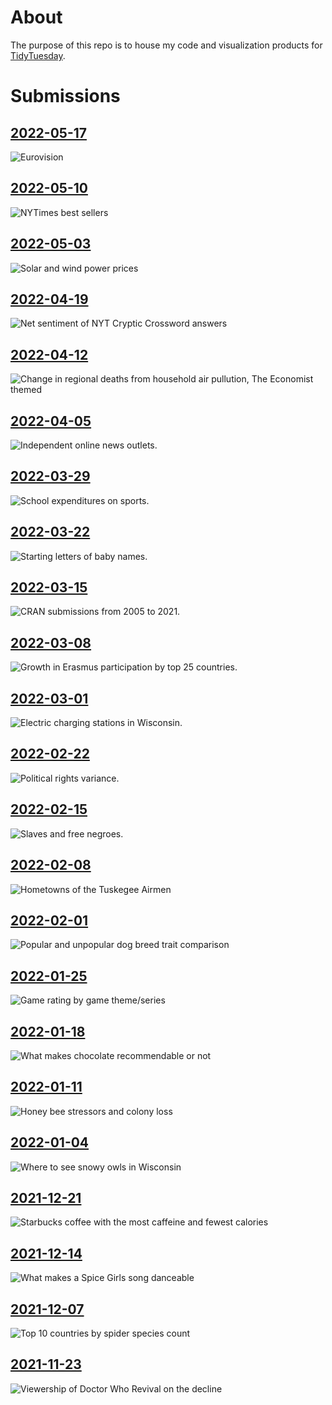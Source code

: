 About
================

The purpose of this repo is to house my code and visualization products
for [TidyTuesday](https://github.com/rfordatascience/tidytuesday).

Submissions
================
## [2022-05-17](2022/2022-05-17/final_plot.R)

![Eurovision](2022/2022-05-17/final_plot.png)

## [2022-05-10](2022/2022-05-10/final_plot.R)

![NYTimes best sellers](2022/2022-05-10/final_plot.png)

## [2022-05-03](2022/2022-05-03/final_plot.R)

![Solar and wind power prices](2022/2022-05-03/final_plot.png)

## [2022-04-19](2022/2022-04-19/final_plot.R)

![Net sentiment of NYT Cryptic Crossword answers](2022/2022-04-19/final_plot.png)

## [2022-04-12](2022/2022-04-12/final_plot.R)

![Change in regional deaths from household air pullution, The Economist themed](2022/2022-04-12/final_plot.png)

## [2022-04-05](2022/2022-04-05/final_plot.R)

![Independent online news outlets.](2022/2022-04-05/final_plot.png)

## [2022-03-29](2022/2022-03-29/final_plot.R)

![School expenditures on sports.](2022/2022-03-29/final_plot.png)

## [2022-03-22](2022/2022-03-22/final_plot.R)

![Starting letters of baby names.](2022/2022-03-22/final_plot.png)

## [2022-03-15](2022/2022-03-15/final_plot.R)

![CRAN submissions from 2005 to 2021.](2022/2022-03-15/final_plot.png)

## [2022-03-08](2022/2022-03-08/final_plot.R)

![Growth in Erasmus participation by top 25 countries.](2022/2022-03-08/final_plot.png)

## [2022-03-01](2022/2022-03-01/final_plot.R)

![Electric charging stations in Wisconsin.](2022/2022-03-01/final_plot.png)

## [2022-02-22](2022/2022-02-22/final_plot.R)

![Political rights variance.](2022/2022-02-22/final_plot.png)

## [2022-02-15](2022/2022-02-15/final_plot.R)

![Slaves and free negroes.](2022/2022-02-15/final_plot.png)


## [2022-02-08](2022/2022-02-08/final_plot.R)

![Hometowns of the Tuskegee Airmen](2022/2022-02-08/final_plot.png)

## [2022-02-01](2022/2022-02-01/final_plot.R)

![Popular and unpopular dog breed trait comparison](2022/2022-02-01/final_plot.png)

## [2022-01-25](2022/2022-01-25/final_plot.R)

![Game rating by game theme/series](2022/2022-01-25/final_plot.png)

## [2022-01-18](2022/2022-01-18/final_plot.R)

![What makes chocolate recommendable or not](2022/2022-01-18/final_plot.png)

## [2022-01-11](2022/2022-01-11/final_plot.R)

![Honey bee stressors and colony loss](2022/2022-01-11/final_plot.png)


## [2022-01-04](2022/2022-01-04/final_plot.R)

![Where to see snowy owls in Wisconsin](2022/2022-01-04/final_plot.png)

## [2021-12-21](2021/2021-12-21/final_plot.R)

![Starbucks coffee with the most caffeine and fewest calories](2021/2021-12-21/final_plot.jpeg)

## [2021-12-14](2021/2021-12-14/final_plot.R)

![What makes a Spice Girls song danceable](2021/2021-12-14/final_plot.jpeg)

## [2021-12-07](2021/2021-12-07/final_plot.R)

![Top 10 countries by spider species count](2021/2021-12-07/final_plot.jpeg)

## [2021-11-23](2021/2021-11-23/final_plot.R)

![Viewership of Doctor Who Revival on the decline](2021/2021-11-23/final_plot.jpeg)
